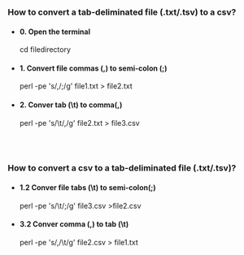 
### How to convert a tab-deliminated file (.txt/.tsv) to a csv?

* #### 0. Open the terminal  
    cd filedirectory

* #### 1. Convert file commas (,) to semi-colon (;)
    perl -pe 's/,/;/g' file1.txt > file2.txt

* #### 2. Conver tab (\t) to comma(,)
     perl -pe 's/\t/,/g' file2.txt > file3.csv
      
<br><br> 
### How to convert a csv to a tab-deliminated file (.txt/.tsv)?

* #### 1.2  Conver file tabs (\t) to semi-colon(;)
    perl -pe 's/\t/;/g' file3.csv >file2.csv
    
* #### 3.2  Conver comma (,) to tab (\t)
    perl -pe 's/,/\t/g' file2.csv > file1.txt


